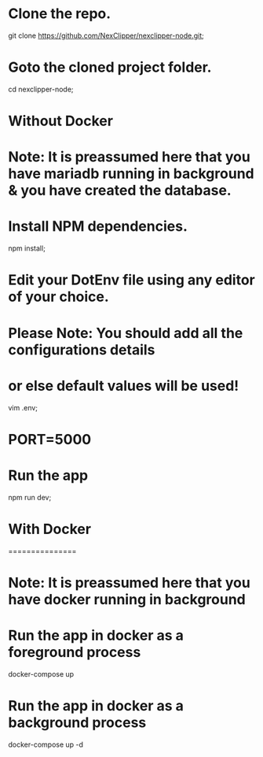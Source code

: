 # Clone the repo.
git clone https://github.com/NexClipper/nexclipper-node.git;

# Goto the cloned project folder.
cd nexclipper-node;
# Without Docker

# Note: It is preassumed here that you have mariadb running in background & you have created the database.

# Install NPM dependencies.
npm install;

# Edit your DotEnv file using any editor of your choice.
# Please Note: You should add all the configurations details
# or else default values will be used!
vim .env;

# PORT=5000

# Run the app
npm run dev;


# With Docker
===============

# Note: It is preassumed here that you have docker running in background

# Run the app in docker as a foreground process
docker-compose up

# Run the app in docker as a background process
docker-compose up -d
